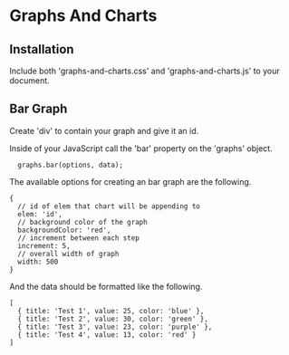 # Graphs And Charts

## Installation 

Include both 'graphs-and-charts.css' and 'graphs-and-charts.js' to your document. 

## Bar Graph

Create 'div' to contain your graph and give it an id. 

Inside of your JavaScript call the 'bar' property on the 'graphs' object.

```
  graphs.bar(options, data);
```

The available options for creating an bar graph are the following. 

```
{
  // id of elem that chart will be appending to
  elem: 'id',
  // background color of the graph
  backgroundColor: 'red',
  // increment between each step
  increment: 5,
  // overall width of graph
  width: 500
}
```

And the data should be formatted like the following.

```
[
  { title: 'Test 1', value: 25, color: 'blue' }, 
  { title: 'Test 2', value: 30, color: 'green' }, 
  { title: 'Test 3', value: 23, color: 'purple' }, 
  { title: 'Test 4', value: 13, color: 'red' }
]
```